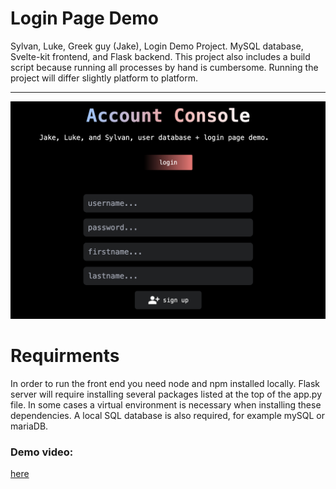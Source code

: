 # Login Page Demo 
Sylvan, Luke, Greek guy (Jake), Login Demo Project. MySQL database, Svelte-kit frontend, and Flask backend. This project also includes a build script because running all processes by hand is cumbersome. Running the project will differ slightly platform to platform.  

--- 

![Alt](demo.png)

# Requirments
In order to run the front end you need node and npm installed locally. Flask server will require installing several packages listed at the top of the app.py file. In some cases a virtual environment is necessary when installing these dependencies. A local SQL database is also required, for example mySQL or mariaDB. 

### Demo video:
[here](https://youtu.be/BFwRreUEM5k)
